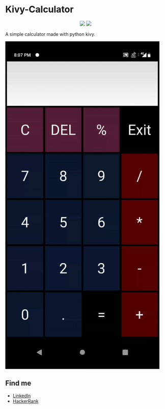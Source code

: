 # Kivy-Calculator

<p align="center">
  <img src="https://img.shields.io/badge/license-MIT-blue.svg">
  <img src="https://img.shields.io/badge/Made with-PYTHON-green.svg">
</p>



A simple calculator made with python kivy.

![](https://github.com/gowtham758550/Kivy-Calculator/blob/master/Demo/gif.gif)


## Find me
* [LinkedIn](https://www.linkedin.com/in/gowtham-s-516433182)
* [HackerRank](https://www.hackerrank.com/gowtham758550)
